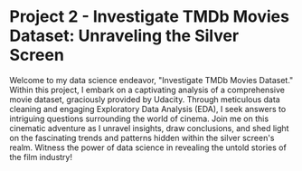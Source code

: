 # Project 2 - Investigate TMDb Movies Dataset: Unraveling the Silver Screen

Welcome to my data science endeavor, "Investigate TMDb Movies Dataset." Within this project, I embark on a captivating analysis of a comprehensive movie dataset, graciously provided by Udacity. Through meticulous data cleaning and engaging Exploratory Data Analysis (EDA), I seek answers to intriguing questions surrounding the world of cinema. Join me on this cinematic adventure as I unravel insights, draw conclusions, and shed light on the fascinating trends and patterns hidden within the silver screen's realm. Witness the power of data science in revealing the untold stories of the film industry!
